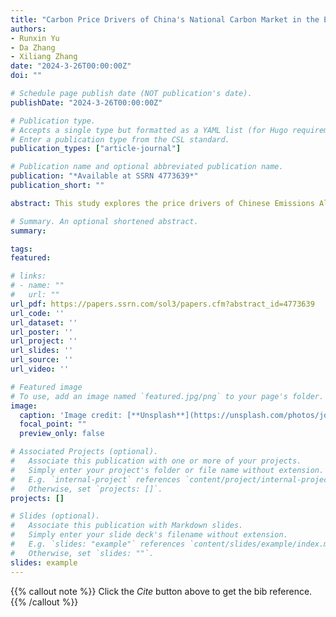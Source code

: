 ```yaml
---
title: "Carbon Price Drivers of China's National Carbon Market in the Early Stage"
authors:
- Runxin Yu
- Da Zhang
- Xiliang Zhang
date: "2024-3-26T00:00:00Z"
doi: ""

# Schedule page publish date (NOT publication's date).
publishDate: "2024-3-26T00:00:00Z"

# Publication type.
# Accepts a single type but formatted as a YAML list (for Hugo requirements).
# Enter a publication type from the CSL standard.
publication_types: ["article-journal"]

# Publication name and optional abbreviated publication name.
publication: "*Available at SSRN 4773639*"
publication_short: ""

abstract: This study explores the price drivers of Chinese Emissions Allowances (CEAs) in the early stage of China’s national carbon market. Using daily time series data from July 2021 to July 2023, we find limited influence from conventional drivers, including energy prices and economic factors. Instead, national power generation emerges as a significant driver. These are primarily due to the distinct institutional features of China’s national carbon market, notably its rate-based system and sectoral coverage. Moreover, the study uncovers cumulative abnormal volatility in CEA prices ranging from 12% to 20% around the end of the first compliance cycle, reflecting sentiments about the policy design and participants’ limited understanding about carbon trading. Our results extend previous literature regarding carbon pricing determinants by highlighting China’s unique carbon market design, comparing it with the western programs, and offering valuable insights for tailored market-based policies in developing countries.

# Summary. An optional shortened abstract.
summary:

tags:
featured:

# links:
# - name: ""
#   url: ""
url_pdf: https://papers.ssrn.com/sol3/papers.cfm?abstract_id=4773639
url_code: ''
url_dataset: ''
url_poster: ''
url_project: ''
url_slides: ''
url_source: ''
url_video: ''

# Featured image
# To use, add an image named `featured.jpg/png` to your page's folder. 
image:
  caption: 'Image credit: [**Unsplash**](https://unsplash.com/photos/jdD8gXaTZsc)'
  focal_point: ""
  preview_only: false

# Associated Projects (optional).
#   Associate this publication with one or more of your projects.
#   Simply enter your project's folder or file name without extension.
#   E.g. `internal-project` references `content/project/internal-project/index.md`.
#   Otherwise, set `projects: []`.
projects: []

# Slides (optional).
#   Associate this publication with Markdown slides.
#   Simply enter your slide deck's filename without extension.
#   E.g. `slides: "example"` references `content/slides/example/index.md`.
#   Otherwise, set `slides: ""`.
slides: example
---
```


{{% callout note %}}
Click the *Cite* button above to get the bib reference.
{{% /callout %}}

